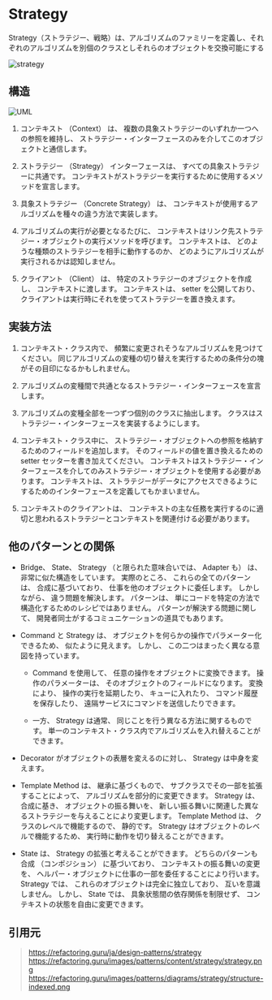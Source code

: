 # Strategy
Strategy（ストラテジー、戦略）は、アルゴリズムのファミリーを定義し、それぞれのアルゴリズムを別個のクラスとしそれらのオブジェクトを交換可能にする

![strategy](https://refactoring.guru/images/patterns/content/strategy/strategy.png)

## 構造
![UML](https://refactoring.guru/images/patterns/diagrams/strategy/structure-indexed.png)

1. コンテキスト （Context） は、 複数の具象ストラテジーのいずれか一つへの参照を維持し、 ストラテジー・インターフェースのみを介してこのオブジェクトと通信します。

2. ストラテジー （Strategy） インターフェースは、 すべての具象ストラテジーに共通です。 コンテキストがストラテジーを実行するために使用するメソッドを宣言します。

3. 具象ストラテジー （Concrete Strategy） は、 コンテキストが使用するアルゴリズムを種々の違う方法で実装します。

4. アルゴリズムの実行が必要となるたびに、 コンテキストはリンク先ストラテジー・オブジェクトの実行メソッドを呼びます。 コンテキストは、 どのような種類のストラテジーを相手に動作するのか、 どのようにアルゴリズムが実行されるかは認知しません。

5. クライアント （Client） は、 特定のストラテジーのオブジェクトを作成し、 コンテキストに渡します。 コンテキストは、 setter を公開しており、 クライアントは実行時にそれを使ってストラテジーを置き換えます。

## 実装方法
1. コンテキスト・クラス内で、 頻繁に変更されそうなアルゴリズムを見つけてください。 同じアルゴリズムの変種の切り替えを実行するための条件分の塊がその目印になるかもしれません。

2. アルゴリズムの変種間で共通となるストラテジー・インターフェースを宣言します。

3. アルゴリズムの変種全部を一つずつ個別のクラスに抽出します。 クラスはストラテジー・インターフェースを実装するようにします。

4. コンテキスト・クラス中に、 ストラテジー・オブジェクトへの参照を格納するためのフィールドを追加します。 そのフィールドの値を置き換えるための setter セッターを書き加えてください。 コンテキストはストラテジー・インターフェースを介してのみストラテジー・オブジェクトを使用する必要があります。 コンテキストは、 ストラテジーがデータにアクセスできるようにするためのインターフェースを定義してもかまいません。

5. コンテキストのクライアントは、 コンテキストの主な任務を実行するのに適切と思われるストラテジーとコンテキストを関連付ける必要があります。


## 他のパターンとの関係
- Bridge、 State、 Strategy （と限られた意味合いでは、 Adapter も） は、 非常に似た構造をしています。 実際のところ、 これらの全てのパターンは、 合成に基づいており、 仕事を他のオブジェクトに委任します。 しかしながら、 違う問題を解決します。 パターンは、 単にコードを特定の方法で構造化するためのレシピではありません。 パターンが解決する問題に関して、 開発者同士がするコミュニケーションの道具でもあります。

- Command と Strategy は、 オブジェクトを何らかの操作でパラメーター化できるため、 似たように見えます。 しかし、 この二つはまったく異なる意図を持っています。

  - Command を使用して、 任意の操作をオブジェクトに変換できます。 操作のパラメーターは、 そのオブジェクトのフィールドになります。 変換により、 操作の実行を延期したり、 キューに入れたり、 コマンド履歴を保存したり、 遠隔サービスにコマンドを送信したりできます。

  - 一方、 Strategy は通常、 同じことを行う異なる方法に関するものです。 単一のコンテキスト・クラス内でアルゴリズムを入れ替えることができます。

- Decorator がオブジェクトの表層を変えるのに対し、 Strategy は中身を変えます。

- Template Method は、 継承に基づくもので、 サブクラスでその一部を拡張することによって、 アルゴリズムを部分的に変更できます。 Strategy は、 合成に基き、 オブジェクトの振る舞いを、 新しい振る舞いに関連した異なるストラテジーを与えることにより変更します。 Template Method は、 クラスのレベルで機能するので、 静的です。 Strategy はオブジェクトのレベルで機能するため、 実行時に動作を切り替えることができます。

- State は、 Strategy の拡張と考えることができます。 どちらのパターンも合成 （コンポジション） に基づいており、 コンテキストの振る舞いの変更を、 ヘルパー・オブジェクトに仕事の一部を委任することにより行います。 Strategy では、 これらのオブジェクトは完全に独立しており、 互いを意識しません。 しかし、 State では、 具象状態間の依存関係を制限せず、 コンテキストの状態を自由に変更できます。

## 引用元

> https://refactoring.guru/ja/design-patterns/strategy
> https://refactoring.guru/images/patterns/content/strategy/strategy.png
> https://refactoring.guru/images/patterns/diagrams/strategy/structure-indexed.png